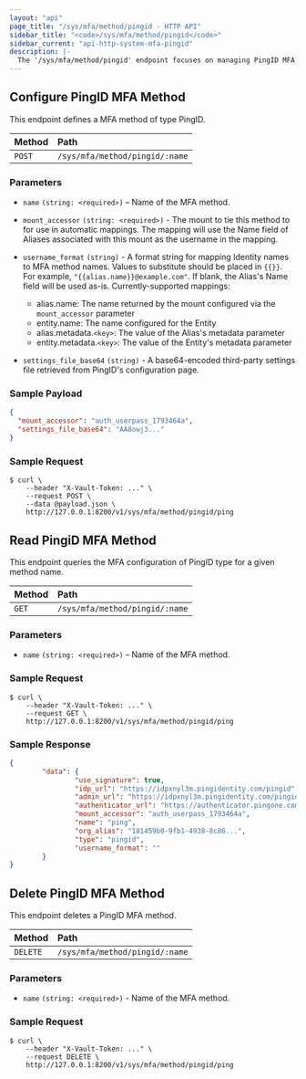 ```yaml
---
layout: "api"
page_title: "/sys/mfa/method/pingid - HTTP API"
sidebar_title: "<code>/sys/mfa/method/pingid</code>"
sidebar_current: "api-http-system-mfa-pingid"
description: |-
  The '/sys/mfa/method/pingid' endpoint focuses on managing PingID MFA behaviors in Vault Enterprise.
---
```


## Configure PingID MFA Method

This endpoint defines a MFA method of type PingID.

| Method   | Path                           |
| :----------------------------- | :--------------------- |
| `POST`   | `/sys/mfa/method/pingid/:name`   |

### Parameters

- `name` `(string: <required>)` – Name of the MFA method.

- `mount_accessor` `(string: <required>)` - The mount to tie this method to for use in automatic mappings. The mapping will use the Name field of Aliases associated with this mount as the username in the mapping.

- `username_format` `(string)` - A format string for mapping Identity names to MFA method names. Values to substitute should be placed in `{{}}`. For example, `"{{alias.name}}@example.com"`. If blank, the Alias's Name field will be used as-is. Currently-supported mappings:
  - alias.name: The name returned by the mount configured via the `mount_accessor` parameter
  - entity.name: The name configured for the Entity
  - alias.metadata.`<key>`: The value of the Alias's metadata parameter
  - entity.metadata.`<key>`: The value of the Entity's metadata parameter

- `settings_file_base64` `(string)` - A base64-encoded third-party settings file retrieved from PingID's configuration page.

### Sample Payload

```json
{
  "mount_accessor": "auth_userpass_1793464a",
  "settings_file_base64": "AA8owj3..."
}
```

### Sample Request

```
$ curl \
    --header "X-Vault-Token: ..." \
    --request POST \
    --data @payload.json \
    http://127.0.0.1:8200/v1/sys/mfa/method/pingid/ping
```

## Read PingiD MFA Method

This endpoint queries the MFA configuration of PingID type for a given method
name.

| Method   | Path                           |
| :----------------------------- | :----------------------- |
| `GET`    | `/sys/mfa/method/pingid/:name`   |

### Parameters

- `name` `(string: <required>)` – Name of the MFA method.

### Sample Request

```
$ curl \
    --header "X-Vault-Token: ..." \
    --request GET \
    http://127.0.0.1:8200/v1/sys/mfa/method/pingid/ping

```

### Sample Response

```json
{
        "data": {
                "use_signature": true,
                "idp_url": "https://idpxnyl3m.pingidentity.com/pingid",
                "admin_url": "https://idpxnyl3m.pingidentity.com/pingid",
                "authenticator_url": "https://authenticator.pingone.com/pingid/ppm",
                "mount_accessor": "auth_userpass_1793464a",
                "name": "ping",
                "org_alias": "181459b0-9fb1-4938-8c86...",
                "type": "pingid",
                "username_format": ""
        }
}
```
## Delete PingID MFA Method

This endpoint deletes a PingID MFA method.

| Method   | Path                           |
| :----------------------------- | :----------------------- |
| `DELETE` | `/sys/mfa/method/pingid/:name`   |


### Parameters

- `name` `(string: <required>)` - Name of the MFA method.

### Sample Request

```
$ curl \
    --header "X-Vault-Token: ..." \
    --request DELETE \
    http://127.0.0.1:8200/v1/sys/mfa/method/pingid/ping

```
